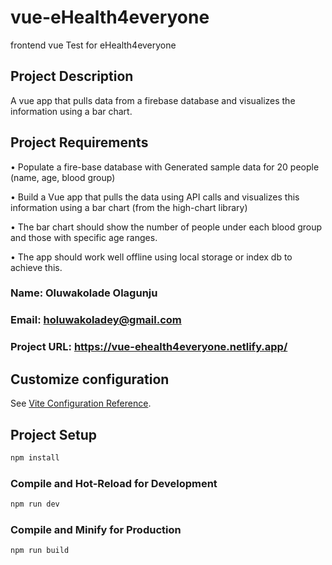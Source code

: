 # vue-eHealth4everyone
frontend vue Test for eHealth4everyone
## Project Description
A vue app that pulls data from a firebase database and visualizes the information using a bar chart.

## Project Requirements
•	Populate a fire-base database with Generated sample data for 20 people (name, age, blood group)

•	Build a Vue app that pulls the data using API calls and visualizes this information using a bar chart (from the high-chart library)

•	The bar chart should show the number of people under each blood group and those with specific age ranges.

•	The app should work well offline using local storage or index db to achieve this.

### Name: Oluwakolade Olagunju
### Email: holuwakoladey@gmail.com

### Project URL: https://vue-ehealth4everyone.netlify.app/

## Customize configuration

See [Vite Configuration Reference](https://vitejs.dev/config/).

## Project Setup

```sh
npm install
```

### Compile and Hot-Reload for Development

```sh
npm run dev
```

### Compile and Minify for Production

```sh
npm run build
```
